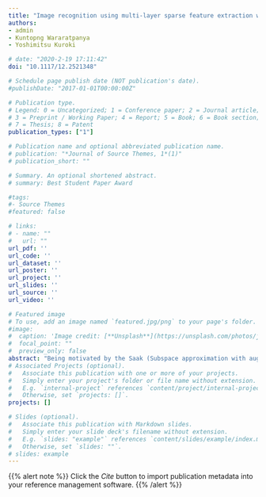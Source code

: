 ```yaml
---
title: "Image recognition using multi-layer sparse feature extraction with ADMM"
authors:
- admin
- Kuntopng Wararatpanya
- Yoshimitsu Kuroki

# date: "2020-2-19 17:11:42"
doi: "10.1117/12.2521348"

# Schedule page publish date (NOT publication's date).
#publishDate: "2017-01-01T00:00:00Z"

# Publication type.
# Legend: 0 = Uncategorized; 1 = Conference paper; 2 = Journal article;
# 3 = Preprint / Working Paper; 4 = Report; 5 = Book; 6 = Book section;
# 7 = Thesis; 8 = Patent
publication_types: ["1"]

# Publication name and optional abbreviated publication name.
# publication: "*Journal of Source Themes, 1*(1)"
# publication_short: ""

# Summary. An optional shortened abstract.
# summary: Best Student Paper Award

#tags:
#- Source Themes
#featured: false

# links:
# - name: ""
#   url: ""
url_pdf: ''
url_code: ''
url_dataset: ''
url_poster: ''
url_project: ''
url_slides: ''
url_source: ''
url_video: ''

# Featured image
# To use, add an image named `featured.jpg/png` to your page's folder. 
#image:
#  caption: 'Image credit: [**Unsplash**](https://unsplash.com/photos/jdD8gXaTZsc)'
#  focal_point: ""
#  preview_only: false
abstract: "Being motivated by the Saak (Subspace approximation with augmented kernels) transform, we propose an image recognition scheme using multi-layer sparse feature extraction with a convex solver ADMM (Alternating Direction Method of Multipliers). The Saak transform consists of a multi-layer PCA (Principal Component Analysis) and S/P (Sign-to-Position) conversion to avoid sign confusion. This paper adopts sparse representation instead of PCA and also compares the S/P conversion with the activation function ReLU (Rectified Linear Unit), which is realized by involving the projection mapping onto the non-negative set in convex formulas. The Saak transform uses PCA not only for feature extraction but also for dimension compression of feature vectors. We expect that our method does not need the dimension compression since sparse representation compresses features more than PCA. Experimental results on the MNIST and Fashion-MNIST dataset show that the proposed method is equivalent to the Saak transform in recognition accuracy, and that our method can make features more sparse and extract features that have high discriminant power locally."
# Associated Projects (optional).
#   Associate this publication with one or more of your projects.
#   Simply enter your project's folder or file name without extension.
#   E.g. `internal-project` references `content/project/internal-project/index.md`.
#   Otherwise, set `projects: []`.
projects: []

# Slides (optional).
#   Associate this publication with Markdown slides.
#   Simply enter your slide deck's filename without extension.
#   E.g. `slides: "example"` references `content/slides/example/index.md`.
#   Otherwise, set `slides: ""`.
# slides: example
---
```


{{% alert note %}}
Click the *Cite* button to import publication metadata into your reference management software.
{{% /alert %}}